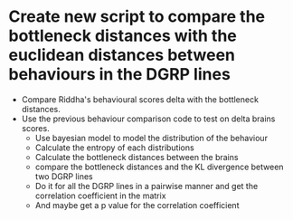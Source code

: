 # Create  new script to compare the bottleneck distances with the euclidean distances between behaviours in the DGRP lines

- Compare Riddha's behavioural scores delta with the bottleneck distances.
- Use the previous behaviour comparison code to test on delta brains scores.
    - Use bayesian model to model the distribution of the behaviour
    - Calculate the entropy of each distributions
    - Calculate the bottleneck distances between the brains
    - compare the bottleneck distances and the KL divergence between two DGRP lines
    - Do it for all the DGRP lines in a pairwise manner and get the correlation coefficient in the matrix
    - And maybe get a p value for the correlation coefficient